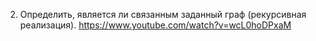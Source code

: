 2.	Определить, является ли связанным заданный граф (рекурсивная реализация).
https://www.youtube.com/watch?v=wcL0hoDPxaM
